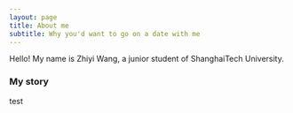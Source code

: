 ```yaml
---
layout: page
title: About me
subtitle: Why you'd want to go on a date with me
---
```


Hello! My name is Zhiyi Wang, a junior student of ShanghaiTech University.


### My story

test
